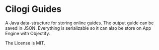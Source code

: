 # Cilogi Guides

A Java data-structure for storing online guides.  The output guide can
be saved in JSON.  Everything is serializable so it can also be store
on App Engine with Objectify.

The License is MIT.
